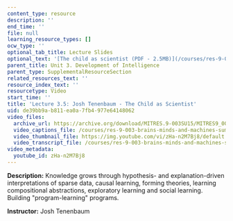 ```yaml
---
content_type: resource
description: ''
end_time: ''
file: null
learning_resource_types: []
ocw_type: ''
optional_tab_title: Lecture Slides
optional_text: '[The child as scientist (PDF - 2.5MB)](/courses/res-9-003-brains-minds-and-machines-summer-course-summer-2015/resources/mitres_9_003sum15_lec3-5)'
parent_title: Unit 3. Development of Intelligence
parent_type: SupplementalResourceSection
related_resources_text: ''
resource_index_text: ''
resourcetype: Video
start_time: ''
title: 'Lecture 3.5: Josh Tenenbaum - The Child as Scientist'
uid: de39bb9a-b811-ea0a-7fb4-977e64148062
video_files:
  archive_url: https://archive.org/download/MITRES.9-003SU15/MITRES9_003SU15_Lecture_3-5_300k.mp4
  video_captions_file: /courses/res-9-003-brains-minds-and-machines-summer-course-summer-2015/866dd39d04185f59aa516c164305c4d6_zHa-n2M7Bj8.vtt
  video_thumbnail_file: https://img.youtube.com/vi/zHa-n2M7Bj8/default.jpg
  video_transcript_file: /courses/res-9-003-brains-minds-and-machines-summer-course-summer-2015/5e1396570761e8c0a80f1d3bd4295a34_zHa-n2M7Bj8.pdf
video_metadata:
  youtube_id: zHa-n2M7Bj8
---
```


**Description:** Knowledge grows through hypothesis- and explanation-driven interpretations of sparse data, causal learning, forming theories, learning compositional abstractions, exploratory learning and social learning. Building "program-learning" programs.

**Instructor:** Josh Tenenbaum